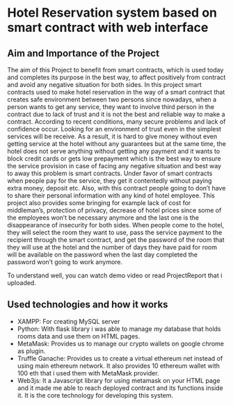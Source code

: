 # Hotel Reservation system based on smart contract with web interface

## Aim and Importance of the Project
The aim of this Project to benefit from smart contracts, which is used today and completes its purpose in the best way, to affect positively from contract and avoid any negative situation for both sides. In this project smart contracts used to make hotel reservation in the way of a smart contract that creates safe environment between two persons since nowadays, when a person wants to get any service, they want to involve third person in the contract due to lack of trust and it is not the best and reliable way to make a contract. According to recent conditions, many secure problems and lack of confidence occur. Looking for an environment of trust even in the simplest services will be receive. As a result, it is hard to give money without even getting service at the hotel without any guarantees but at the same time, the hotel does not serve anything without getting any payment and it wants to block credit cards or gets low prepayment which is the best way to ensure the service provision in case of facing any negative situation and best way to away this problem is smart contracts. Under favor of smart contracts when people pay for the service, they get it contentedly without paying extra money, deposit etc. Also, with this contract people going to don’t have to share their personal information with any kind of hotel employee. This project also provides some bringing for example lack of cost for middleman’s, protection of privacy, decrease of hotel prices since some of the employees won’t be necessary anymore and the last one is the disappearance of insecurity for both sides. When people come to the hotel, they will select the room they want to use, pass the service payment to the recipient through the smart contract, and get the password of the room that they will use at the hotel and the number of days they have paid for room will be available on the password when the last day completed the password won’t going to work anymore.

To understand well, you can watch demo video or read ProjectReport that i uploaded.

## Used technologies and how it works
- XAMPP: For creating MySQL server
- Python: With flask library i was able to manage my database that holds rooms data and use them on HTML pages. 
- MetaMask: Provides us to manage our crypto wallets on google chrome as plugin.
- Truffle Ganache: Provides us to create a virtual ethereum net instead of using main ethereum network. It also provides 10 ethereum wallet with 100 eth that i used them with MetaMask provider.
- Web3js: It a Javascript library for using metamask on your HTML page and it made me able to reach deployed contract and its functions inside it. It is the core technology for developing this system.
